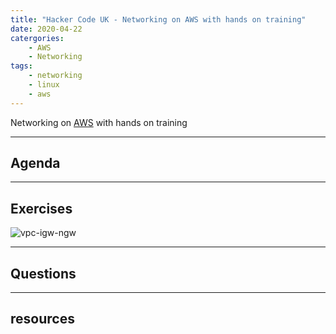 ```yaml
---
title: "Hacker Code UK - Networking on AWS with hands on training"
date: 2020-04-22
catergories:
    - AWS
    - Networking
tags:
    - networking
    - linux
    - aws
---
```


Networking on [AWS](https://aws.amazon.com) with hands on training

---

## Agenda

---

## Exercises

![vpc-igw-ngw](/images/vpc-igw-ngw.png)

---

## Questions

---

## resources


